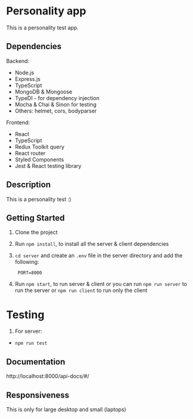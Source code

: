 # Personality app

This is a personality test app.

## Dependencies

Backend:

- Node.js
- Express.js
- TypeScript
- MongoDB & Mongoose
- TypeDI - for dependency injection
- Mocha & Chai & Sinon for testing
- Others: helmet, cors, bodyparser

Frontend:

- React
- TypeScript
- Redux Toolkit query
- React router
- Styled Components
- Jest & React testing library

## Description

This is a personality test :)

## Getting Started

1. Clone the project
2. Run `npm install`, to install all the server & client dependencies
3. `cd server` and create an `.env` file in the server directory and add the following:

   ```env
    PORT=8000
   ```

4. Run `npm start`, to run server & client or you can run `npm run server` to run the server or `npm run client` to run only the client

# Testing

1. For server:

- `npm run test`

## Documentation

http://localhost:8000/api-docs/#/

## Responsiveness

This is only for large desktop and small (laptops)
